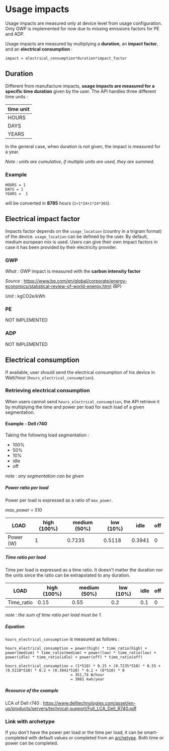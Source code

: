 # Usage impacts

Usage impacts are measured only at device level from usage configuration. Only GWP is implemented for now due to missing emissions factors for PE and ADP.

Usage impacts are measured by multiplying a **duration**, an **impact factor**, and an **electrical consumption** :

`impact = electrical_consumption*duration*impact_factor`

## Duration

Different from manufacture impacts, **usage impacts are measured for a specific time duration** given by the user.
The API handles three different time units :

| time unit |
| --------- |
| HOURS     |
| DAYS      |
| YEARS     |

In the general case, when duration is not given, the impact is measured for a year.

_Note : units are cumulative, if multiple units are used, they are summed._

### Example

```
HOURS = 1
DAYS = 1
YEARS =  1
```

will be converted in **8785** hours (`1+1*24+1*24*365`).

## Electrical impact factor

Impacts factor depends on the `usage_location` (country in a trigram format) of the device. `usage_location` can be defined by the user. By default, medium european mix is used.
Users can give their own impact factors in case it has been provided by their electricity provider.

### GWP

_What_ : GWP impact is measured with the **carbon intensity factor**

_Source_ : https://www.bp.com/en/global/corporate/energy-economics/statistical-review-of-world-energy.html (BP)

_Unit_ : kgCO2e/kWh

### PE

NOT IMPLEMENTED

### ADP

NOT IMPLEMENTED

## Electrical consumption

If available, user should send the electrical consumption of his device in Watt/hour (`hours_electrical_consumption`).

### Retrieving electrical consumption

When users cannot send `hours_electrical_consumption`, the API retrieve it by multiplying the time and power per load for each load of a given segmentation.

#### Example - Dell r740

Taking the following load segmentation :

- 100%
- 50%
- 10%
- idle
- off

_note : any segmentation can be given_

##### Power ratio per load

Power per load is expressed as a ratio of `max_power`.

_max_power = 510_

| LOAD      | high (100%) | medium (50%) | low (10%) | idle   | off |
| --------- | ----------- | ------------ | --------- | ------ | --- |
| Power (W) | 1           | 0.7235       | 0.5118    | 0.3941 | 0   |

##### Time ratio per load

Time per load is expressed as a time ratio. It doesn't matter the duration nor the units since the ratio can be extrapolated to any duration.

| LOAD       | high (100%) | medium (50%) | low (10%) | idle | off |
| ---------- | ----------- | ------------ | --------- | ---- | --- |
| Time_ratio | 0.15        | 0.55         | 0.2       | 0.1  | 0   |

_note : the sum of time ratio per load must be 1._

##### Equation

`hours_electrical_consumption` is measured as follows :

```
hours_electrical_consumption = power(high) * time_ratio(high) + power(medium) * time_ratio(medium) + power(low) * time_ratio(low) + power(idle) * time_ratio(idle) + power(off) * time_ratio(off)
```

```
hours_electrical_consumption = (1*510) * 0.15 + (0.7235*510) * 0.55 + (0.5118*510) * 0.2 + (0.3941*510) * 0.1 + (0*510) * 0
                             = 351,74 W/hour
                             = 3081 kwh/year
```

##### Resource of the example

LCA of Dell r740 : [https://www.delltechnologies.com/asset/en-us/products/servers/technical-support/Full_LCA_Dell_R740.pdf
](https://www.delltechnologies.com/asset/en-us/products/servers/technical-support/Full_LCA_Dell_R740.pdf)

### Link with archetype

If you don't have the power per load or the time per load, it can be smart-completed with default values or completed from an [archetype](archetypes.md).
Both time or power can be completed.
